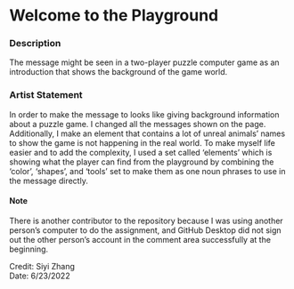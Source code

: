 # Welcome to the Playground
### Description 
The message might be seen in a two-player puzzle computer game as an introduction that shows the background of the game world.

### Artist Statement
In order to make the message to looks like giving background information about a puzzle game. I changed all the messages shown on the page. Additionally, I make an element that contains a lot of unreal animals’ names to show the game is not happening in the real world. To make myself life easier and to add the complexity, I used a set called ‘elements’ which is showing what the player can find from the playground by combining the ‘color’, ‘shapes’, and ‘tools’ set to make them as one noun phrases to use in the message directly. 


#### Note 
There is another contributor to the repository because I was using another person’s computer to do the assignment, and GitHub Desktop did not sign out the other person’s account in the comment area successfully at the beginning.  
  
Credit: Siyi Zhang  
Date: 6/23/2022  
